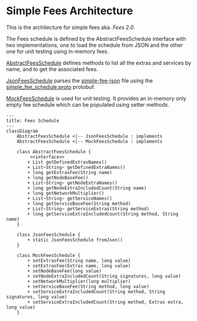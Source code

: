 # Simple Fees Architecture

This is the architecture for simple fees aka. *Fees 2.0*.

The Fees schedule is defined by the AbstractFeesSchedule interface with two implementations, one to load the schedule
from JSON and the other one for unit testing using in-memory fees.

[AbstractFeesSchedule](https://github.com/joshmarinacci/hiero-consensus-node/blob/simple-fees-research/hedera-node/hedera-app-spi/src/main/java/com/hedera/node/app/hapi/fees/AbstractFeesSchedule.java) defines methods to list all the extras and services by name, and to get the associated fees.

[JsonFeesSchedule](https://github.com/joshmarinacci/hiero-consensus-node/blob/simple-fees-research/hedera-node/hedera-app-spi/src/main/java/com/hedera/node/app/hapi/fees/JsonFeesSchedule.java) parses the [simple-fee-json](https://github.com/joshmarinacci/hiero-consensus-node/blob/simple-fees-research/hedera-node/hedera-app-spi/src/main/resources/simple-fee-schedule.json) file
using the [simple_fee_schedule.proto](https://github.com/joshmarinacci/hiero-consensus-node/blob/simple-fees-research/hapi/hedera-protobuf-java-api/src/main/proto/services/simple_fee_schedule.proto) protobuf.

[MockFeesSchedule](https://github.com/joshmarinacci/hiero-consensus-node/blob/simple-fees-research/hedera-node/hedera-app-spi/src/main/java/com/hedera/node/app/hapi/fees/MockFeesSchedule.java) is used for unit testing. It provides an in-memory only empty fee schedule which can be populated using setter methods.


```mermaid
---
title: Fees Schedule
---
classDiagram
    AbstractFeesSchedule <|-- JsonFeesSchedule : implements
    AbstractFeesSchedule <|-- MockFeesSchedule : implements
    
    class AbstractFeesSchedule {
         <<interface>>
        + List getDefinedExtrasNames()
        + List~String~ getDefinedExtraNames()
        + long getExtrasFee(String name)
        + long getNodeBaseFee()
        + List~String~ getNodeExtraNames()
        + long getNodeExtraIncludedCount(String name)
        + long getNetworkMultiplier()
        + List~String~ getServiceNames()
        + long getServiceBaseFee(String method)
        + List~String~ getServiceExtras(String method)
        + long getServiceExtraIncludedCount(String method, String name)
    }
    
    class JsonFeesSchedule {
        + static JsonFeesSchedule fromJson()
    }
    
    class MockFeesSchedule {
        + setExtrasFee(String name, long value)
        + setExtrasFee(Extras name, long value)
        + setNodeBaseFee(long value)
        + setNodeExtraIncludedCount(String signatures, long value)
        + setNetworkMultiplier(long multiplier)
        + setServiceBaseFee(String method, long value)
        + setServiceExtraIncludedCount(String method, String signatures, long value)
        + setServiceExtraIncludedCount(String method, Extras extra, long value)
    }

```